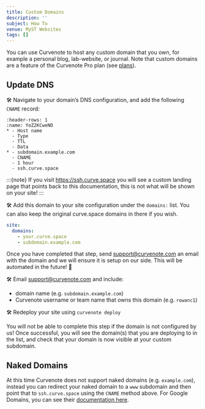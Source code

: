 ```yaml
---
title: Custom Domains
description: ''
subject: How To
venue: MyST Websites
tags: []
---
```


You can use Curvenote to host any custom domain that you own, for example a personal blog, lab-website, or journal. Note that custom domains are a feature of the Curvenote Pro plan (see [plans](https://curvenote.com/pricing)).

## Update DNS

🛠️ Navigate to your domain’s DNS configuration, and add the following `CNAME` record:

```{list-table}
:header-rows: 1
:name: YoZ2KCweNO
* - Host name
  - Type
  - TTL
  - Data
* - subdomain.example.com
  - CNAME
  - 1 hour
  - ssh.curve.space
```

:::{note}
If you visit <https://ssh.curve.space> you will see a custom landing page that points back to this documentation, this is not what will be shown on your site!
:::

🛠️ Add this domain to your site configuration under the `domains:` list. You can also keep the original curve.space domains in there if you wish.

```yaml
site:
  domains:
    - your.curve.space
    - subdomain.example.com
```

Once you have completed that step, send [support@curvenote.com](mailto:support@curvenote.com) an email with the domain and we will ensure it is setup on our side. This will be automated in the future! 🤖

🛠️ Email [support@curvenote.com](mailto:support@curvenote.com) and include:

- domain name (e.g. `subdomain.example.com`)
- Curvenote username or team name that owns this domain (e.g. `rowanc1`)

🛠️ Redeploy your site using `curvenote deploy`

You will not be able to complete this step if the domain is not configured by us! Once successful, you will see the domain(s) that you are deploying to in the list, and check that your domain is now visible at your custom subdomain.

## Naked Domains

At this time Curvenote does not support naked domains (e.g. `example.com`), instead you can redirect your naked domain to a `www` subdomain and then point that to `ssh.curve.space` using the `CNAME` method above. For Google Domains, you can see their [documentation here](https://support.google.com/a/answer/2518373?hl=en).
